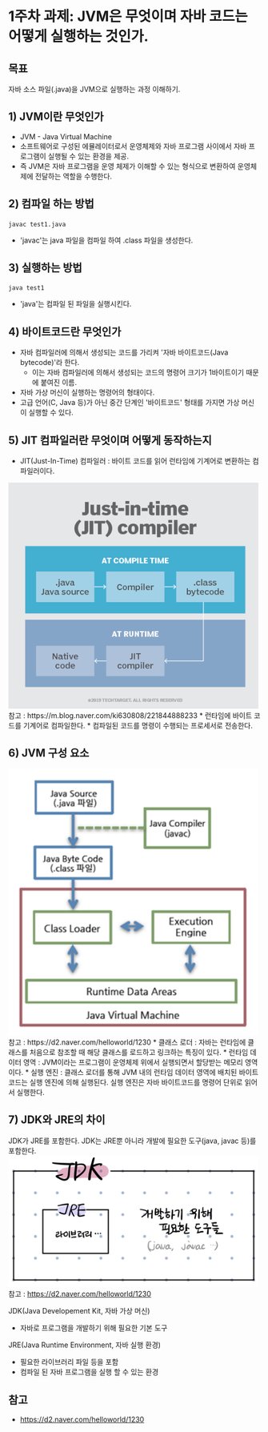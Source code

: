 # 1주차 과제: JVM은 무엇이며 자바 코드는 어떻게 실행하는 것인가. #

## 목표 ##
자바 소스 파일(.java)을 JVM으로 실행하는 과정 이해하기.



## 1) JVM이란 무엇인가 ##
* JVM - Java Virtual Machine
* 소프트웨어로 구성된 에뮬레이터로서 운영체제와 자바 프로그램 사이에서 자바 프로그램이 실행될 수 있는 환경을 제공. 
* 즉 JVM은 자바 프로그램을 운영 체제가 이해할 수 있는 형식으로 변환하여 운영체제에 전달하는 역할을 수행한다.


## 2) 컴파일 하는 방법 ##
`javac test1.java`
* 'javac'는 java 파일을 컴파일 하여 .class 파일을 생성한다.


## 3) 실행하는 방법 ##
`java test1`
* 'java'는 컴파일 된 파일을 실행시킨다.


## 4) 바이트코드란 무엇인가 ##
* 자바 컴파일러에 의해서 생성되는 코드를 가리켜 '자바 바이트코드(Java bytecode)'라 한다.
	* 이는 자바 컴파일러에 의해서 생성되는 코드의 명령어 크기가 1바이트이기 때문에 붙여진 이름.
* 자바 가상 머신이 실행하는 명령어의 형태이다.
* 고급 언어(C, Java 등)가 아닌 중간 단계인 '바이트코드' 형태를 가지면 가상 머신이 실행할 수 있다.


## 5) JIT 컴파일러란 무엇이며 어떻게 동작하는지 ##
* JIT(Just-In-Time) 컴파일러 : 바이트 코드를 읽어 런타임에 기계어로 변환하는 컴파일러이다. 
<img src="./img05.png" width="500">
참고 : https://m.blog.naver.com/ki630808/221844888233
* 런타임에 바이트 코드를 기계어로 컴파일한다.
* 컴파일된 코드를 명령이 수행되는 프로세서로 전송한다.

## 6) JVM 구성 요소 ##
<img src="./img06.png" width="500">
참고 : https://d2.naver.com/helloworld/1230
* 클래스 로더 : 자바는 런타임에 클래스를 처음으로 참조할 때 해당 클래스를 로드하고 링크하는 특징이 있다.
* 런타임 데이터 영역 : JVM이라는 프로그램이 운영체제 위에서 실행되면서 할당받는 메모리 영역이다.
* 실행 엔진 : 클래스 로더를 통해 JVM 내의 런타임 데이터 영역에 배치된 바이트코드는 실행 엔진에 의해 실행된다. 실행 엔진은 자바 바이트코드를 명령어 단위로 읽어서 실행한다. 

## 7) JDK와 JRE의 차이 ##
JDK가 JRE를 포함한다. JDK는 JRE뿐 아니라 개발에 필요한 도구(java, javac 등)를 포함한다.
<img src="./img07.jpg" width="500">
참고 : https://d2.naver.com/helloworld/1230

JDK(Java Developement Kit, 자바 가상 머신)
* 자바로 프로그램을 개발하기 위해 필요한 기본 도구

JRE(Java Runtime Environment, 자바 실행 환경)
* 필요한 라이브러리 파일 등을 포함
* 컴파일 된 자바 프로그램을 실행 할 수 있는 환경


## 참고 ##
* https://d2.naver.com/helloworld/1230